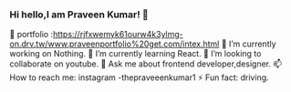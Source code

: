 ### Hi hello,I am Praveen Kumar! 👋
  👨 portfolio :https://rjfxwemyk61ourw4k3ylmg-on.drv.tw/www.praveenportfolio%20get.com/intex.html
  🔭 I’m currently working on Nothing.
  🌱 I’m currently learning React.
  👯 I’m looking to collaborate on youtube.
  💬 Ask me about frontend developer,designer.
  📫 How to reach me: instagram -thepraveeenkumar1
  ⚡ Fun fact: driving.
